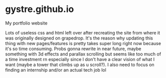 # gystre.github.io

My portfolio website

Lots of useless css and html left over after recreating the site from where it was originally designed on grapedrop. It's the reason why updating this thing with new pages/features is pretty takes super long right now because it's so time consuming. Probs gonna rewrite in near future, maybe something with 3d effects and parallax scrolling but seems like too much of a time investment rn especially since I don't have a clear vision of what I want (maybe a tower that climbs up as u scroll?). I also need to focus on finding an internship and/or an actual tech job lol
